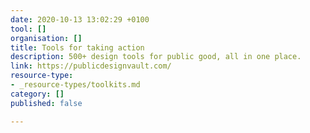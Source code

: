 ```yaml
---
date: 2020-10-13 13:02:29 +0100
tool: []
organisation: []
title: Tools for taking action
description: 500+ design tools for public good, all in one place.
link: https://publicdesignvault.com/
resource-type:
- _resource-types/toolkits.md
category: []
published: false

---
```

